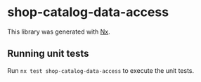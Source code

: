 # shop-catalog-data-access

This library was generated with [Nx](https://nx.dev).

## Running unit tests

Run `nx test shop-catalog-data-access` to execute the unit tests.
